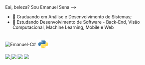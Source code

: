 Eai,  beleza?   Sou Emanuel Sena -->

- 🔭 Graduando em Análise e Desenvolvimento de Sistemas;
- 🌱 Estudando Desenvolvimento de Software - Back-End, Visão Computacional, Machine Learning,  Mobile e Web

<div style="display: inline_block"><br>
  
  
 
  <img align="center" alt="Emanuel-C#" height="30" width="40" src="https://icons8.com.br/icon/55205/c-afiado-logotipo">
  <img align="center" alt="Emanuel-Python" height="30" width="40" src="https://raw.githubusercontent.com/devicons/devicon/master/icons/python/python-original.svg">

          
</div>

<div style="display: inline_block"><br> 
 <a href="https://www.tiktok.com/@_emanuelsena" target="_blank"><img src=https://img.shields.io/badge/TikTok-000000?style=for-the-badge&logo=tiktok&logoColor=white>
 <a href="https://instagram.com/_emanuelsena_" target="_blank"><img src="https://img.shields.io/badge/-Instagram-%23E4405F?style=for-the-badge&logo=instagram&logoColor=white" target="_blank"></a>
 <a href = "mailto:senamanu.ms@gmail.com"><img src="https://img.shields.io/badge/-Gmail-%23333?style=for-the-badge&logo=gmail&logoColor=white" target="_blank"></a>
 <a href="https://www.linkedin.com/in/emanuel-sena-089754240/" target="_blank"><img src="https://img.shields.io/badge/-LinkedIn-%230077B5?style=for-the-badge&logo=linkedin&logoColor=white" target="_blank"></a> 
</div>
